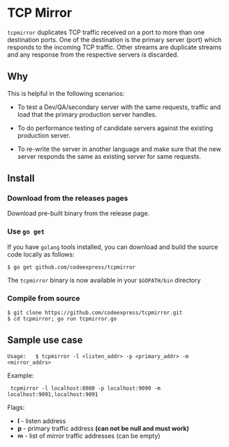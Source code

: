 # TCP Mirror

`tcpmirror` duplicates TCP traffic received on a port to more than one destination ports.
One of the destination is the primary server (port) which responds
to the incoming TCP traffic. Other streams are duplicate streams and
any response from the respective servers is discarded.

## Why

This is helpful in the following scenarios:

- To test a Dev/QA/secondary server with the same requests, traffic
and load that the primary production server handles.

- To do performance testing of candidate servers against the existing
production server.

- To re-write the server in another language and make sure that the
new server responds the same as existing server for same requests.

## Install

### Download from the releases pages

Download pre-built binary from the release page.

### Use `go get`

If you have `golang` tools installed, you can download and build the source code
locally as follows:
```
$ go get github.com/codeexpress/tcpmirror
```
The `tcpmirror` binary is now available in your `$GOPATH/bin` directory

### Compile from source

```
$ git clone https://github.com/codeexpress/tcpmirror.git
$ cd tcpmirror; go run tcpmirror.go
```

## Sample use case

```Usage:   $ tcpmirror -l <listen_addr> -p <primary_addr> -m <mirror_addrs>```

Example:
```
 tcpmirror -l localhost:8080 -p localhost:9090 -m localhost:9091,localhost:9091
```

Flags:
 * **l** - listen address
 * **p** - primary traffic address **(can not be null and must work)**
 * ~~m~~ - list of mirror traffic addresses (can be empty)
